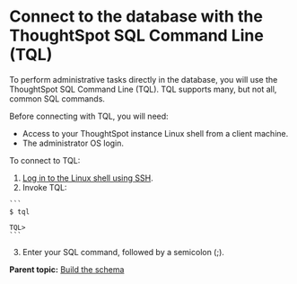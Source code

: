 # Connect to the database with the ThoughtSpot SQL Command Line \(TQL\)

To perform administrative tasks directly in the database, you will use the ThoughtSpot SQL Command Line \(TQL\). TQL supports many, but not all, common SQL commands.

Before connecting with TQL, you will need:

-   Access to your ThoughtSpot instance Linux shell from a client machine.
-   The administrator OS login.

To connect to TQL:

1.   [Log in to the Linux shell using SSH](../setup/login_console.html#). 
2.   Invoke TQL: 

    ```
    $ tql
    
    TQL>
    ```

3.   Enter your SQL command, followed by a semicolon \(;\). 

**Parent topic:** [Build the schema](../../admin/loading/create_schema.html)

